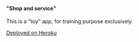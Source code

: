 #### "Shop and service"

This is a "toy" app, for training purpose exclusively.

[Deployed on Heroku](http://cryptic-headland-9059.herokuapp.com/) 